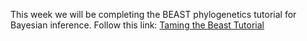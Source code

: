 This week we will be completing the BEAST phylogenetics tutorial for Bayesian inference. Follow this link: [Taming the Beast Tutorial
](https://taming-the-beast.org/tutorials/Introduction-to-BEAST2/)
